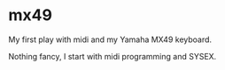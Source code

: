 # mx49

My first play with midi and my Yamaha MX49 keyboard.

Nothing fancy, I start with midi programming and SYSEX.

